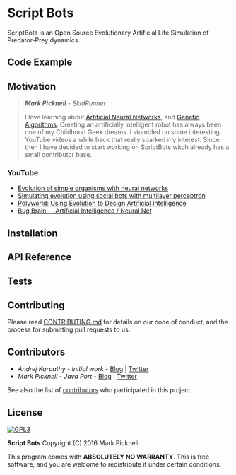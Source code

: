 # Script Bots

ScriptBots is an Open Source Evolutionary Artificial Life Simulation of Predator-Prey dynamics.

## Code Example



## Motivation

> _**Mark Picknell**_ - _SkidRunner_

> I love learning about [Artificial Neural Networks](https://www.wikipedia.org/wiki/Artificial_neural_network), and [Genetic Algorithms](https://www.wikipedia.org/wiki/Genetic_algorithm). Creating an artificially intelligent robot has always been one of my Childhood Geek dreams. I stumbled on some interesting YouTube videos a while back that really sparked my interest. Since then I have decided to start working on ScriptBots witch already has a small contributor base.

### YouTube
* [Evolution of simple organisms with neural networks](https://www.youtube.com/watch?v=2kupe2ZKK58)
* [Simulating evolution using social bots with multilayer perceptron](https://www.youtube.com/watch?v=GvEywP8t12I)
* [Polyworld: Using Evolution to Design Artificial Intelligence](https://www.youtube.com/watch?v=_m97_kL4ox0)
* [Bug Brain -- Artificial Intelligence / Neural Net](https://www.youtube.com/watch?v=g0ZnrzTfFIQ)

## Installation

## API Reference

## Tests

## Contributing

Please read [CONTRIBUTING.md](CONTRIBUTING.md) for details on our code of conduct, and the process for submitting pull requests to us.

## Contributors

* _Andrej Karpathy_ - _Initial work_ - [Blog](http://karpathy.github.io/) | [Twitter](http://twitter.com/karpathy)
* _Mark Picknell_ - _Java Port_ - [Blog](http://skidrunner.blogspot.com/) | [Twitter](http://twitter.com/skidrunner)

See also the list of [contributors](https://github.com/SkidRunner/scriptbots/graphs/contributors) who participated in this project.

## License

[![GPL3](http://www.gnu.org/graphics/gplv3-127x51.png)](http://www.gnu.org/licenses/gpl.html)

**Script Bots** Copyright (C) 2016 Mark Picknell

This program comes with **ABSOLUTELY NO WARRANTY**. This is free software, and you are welcome to redistribute it under certain conditions.
